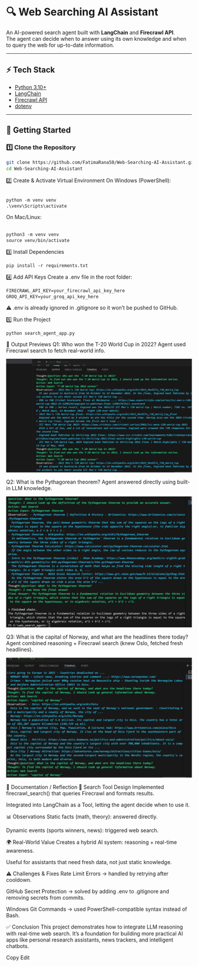 # 🔍 Web Searching AI Assistant

An AI-powered search agent built with **LangChain** and **Firecrawl API**.  
The agent can decide when to answer using its own knowledge and when to query the web for up-to-date information.

---

## ⚡ Tech Stack
- [Python 3.10+](https://www.python.org/)
- [LangChain](https://www.langchain.com/)
- [Firecrawl API](https://firecrawl.dev/)
- [dotenv](https://pypi.org/project/python-dotenv/)

---

## 🚀 Getting Started

### 1️⃣ Clone the Repository
```bash
git clone https://github.com/FatimaRana50/Web-Searching-AI-Assistant.git
cd Web-Searching-AI-Assistant
```

2️⃣ Create & Activate Virtual Environment
On Windows (PowerShell):
```

python -m venv venv
.\venv\Scripts\activate
```

On Mac/Linux:
```

python3 -m venv venv
source venv/bin/activate
```

3️⃣ Install Dependencies
```
pip install -r requirements.txt
```

4️⃣ Add API Keys
Create a .env file in the root folder:

```
FIRECRAWL_API_KEY=your_firecrawl_api_key_here
GROQ_API_KEY=your_groq_api_key_here

```
⚠️ .env is already ignored in .gitignore so it won’t be pushed to GitHub.

5️⃣ Run the Project
```
python search_agent_app.py

```

📸 Output Previews
Q1: Who won the T-20 World Cup in 2022?
Agent used Firecrawl search to fetch real-world info.

![Q1 Output](images/p-1.PNG)

Q2: What is the Pythagorean theorem?
Agent answered directly using built-in LLM knowledge.

![Q2 Output](images/p-2.PNG)

Q3: What is the capital of Norway, and what are the headlines there today?
Agent combined reasoning + Firecrawl search (knew Oslo, fetched fresh headlines).

![Q3 Output](images/p-3.PNG)


📖 Documentation / Reflection
🔧 Search Tool Design
Implemented firecrawl_search() that queries Firecrawl and formats results.

Integrated into LangChain as a Tool, letting the agent decide when to use it.

📊 Observations
Static facts (math, theory): answered directly.

Dynamic events (sports winners, news): triggered web search.

🌍 Real-World Value
Creates a hybrid AI system: reasoning + real-time awareness.

Useful for assistants that need fresh data, not just static knowledge.

⚠️ Challenges & Fixes
Rate Limit Errors → handled by retrying after cooldown.

GitHub Secret Protection → solved by adding .env to .gitignore and removing secrets from commits.

Windows Git Commands → used PowerShell-compatible syntax instead of Bash.

✅ Conclusion
This project demonstrates how to integrate LLM reasoning with real-time web search.
It’s a foundation for building more practical AI apps like personal research assistants, news trackers, and intelligent chatbots.


Copy
Edit
